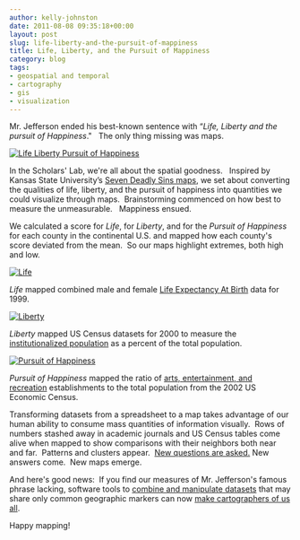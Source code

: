 ```yaml
---
author: kelly-johnston
date: 2011-08-08 09:35:18+00:00
layout: post
slug: life-liberty-and-the-pursuit-of-mappiness
title: Life, Liberty, and the Pursuit of Mappiness
category: blog
tags:
- geospatial and temporal
- cartography
- gis
- visualization
---
```


Mr. Jefferson ended his best-known sentence with “_Life, Liberty and the pursuit of Happiness_."   The only thing missing was maps.

[![Life Liberty Pursuit of Happiness](http://static.scholarslab.org/wp-content/uploads/2011/08/LifeLibertyPursuitBlogSlide-300x225.png)](http://www.scholarslab.org/digital-humanities/life-liberty-and-the-pursuit-of-mappiness/attachment/lifelibertypursuitblogslide/)

In the Scholars' Lab, we're all about the spatial goodness.   Inspired by Kansas State University’s [Seven Deadly Sins maps](http://www.wired.com/culture/education/magazine/17-09/st_sinmaps), we set about converting the qualities of life, liberty, and the pursuit of happiness into quantities we could visualize through maps.  Brainstorming commenced on how best to measure the unmeasurable.   Mappiness ensued.

We calculated a score for _Life_, for _Liberty_, and for the _Pursuit of Happiness_ for each county in the continental U.S. and mapped how each county's score deviated from the mean.  So our maps highlight extremes, both high and low.

[![Life](http://static.scholarslab.org/wp-content/uploads/2011/08/Life-1024x791.jpg)](http://www.scholarslab.org/digital-humanities/life-liberty-and-the-pursuit-of-mappiness/attachment/life/)


_Life_ mapped combined male and female [Life Expectancy At Birth](http://www.plosmedicine.org/article/info:doi/10.1371/journal.pmed.0050066#pmed-0050066-sd002) data for 1999.

[![Liberty](http://static.scholarslab.org/wp-content/uploads/2011/08/Liberty-1024x791.jpg)](http://www.scholarslab.org/digital-humanities/life-liberty-and-the-pursuit-of-mappiness/attachment/liberty/)


_Liberty_ mapped US Census datasets for 2000 to measure the [institutionalized population](http://factfinder.census.gov/servlet/MetadataBrowserServlet?type=subject&id=GQ_USF1&dsspName=DEC_2000_SF1&back=update&_lang=en) as a percent of the total population.

[![Pursuit of Happiness](http://static.scholarslab.org/wp-content/uploads/2011/08/PursuitOfHappiness-1024x791.jpg)](http://www.scholarslab.org/digital-humanities/life-liberty-and-the-pursuit-of-mappiness/attachment/pursuitofhappiness/)

_Pursuit of Happiness_ mapped the ratio of [arts, entertainment, and recreation](http://bhs.econ.census.gov/econhelp/resources/ae-71/SEC_AE-71.html) establishments to the total population from the 2002 US Economic Census.

Transforming datasets from a spreadsheet to a map takes advantage of our  human ability to consume mass quantities of information visually.  Rows of numbers stashed away in academic journals and US  Census tables come alive when mapped to show comparisons with their neighbors both near and far.  Patterns and clusters appear.  [New questions are asked.](http://spatial.scholarslab.org/spatial-turn/) New answers come.  New maps emerge.

And here's good news:  If you find our measures of Mr. Jefferson's famous phrase lacking, software tools to [combine and manipulate datasets](http://www.scholarslab.org/geospatial-and-temporal/putting-american-community-survey-data-to-work/#more-992) that may share only common geographic markers can now [make cartographers  of us all](http://spatial.scholarslab.org/).

Happy mapping!
